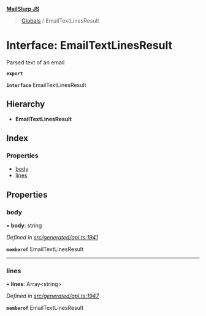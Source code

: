 **[MailSlurp JS](../README.md)**

> [Globals](../README.md) / EmailTextLinesResult

# Interface: EmailTextLinesResult

Parsed text of an email

**`export`** 

**`interface`** EmailTextLinesResult

## Hierarchy

* **EmailTextLinesResult**

## Index

### Properties

* [body](emailtextlinesresult.md#body)
* [lines](emailtextlinesresult.md#lines)

## Properties

### body

•  **body**: string

*Defined in [src/generated/api.ts:1941](https://github.com/mailslurp/mailslurp-client/blob/b27590b/src/generated/api.ts#L1941)*

**`memberof`** EmailTextLinesResult

___

### lines

•  **lines**: Array\<string>

*Defined in [src/generated/api.ts:1947](https://github.com/mailslurp/mailslurp-client/blob/b27590b/src/generated/api.ts#L1947)*

**`memberof`** EmailTextLinesResult
